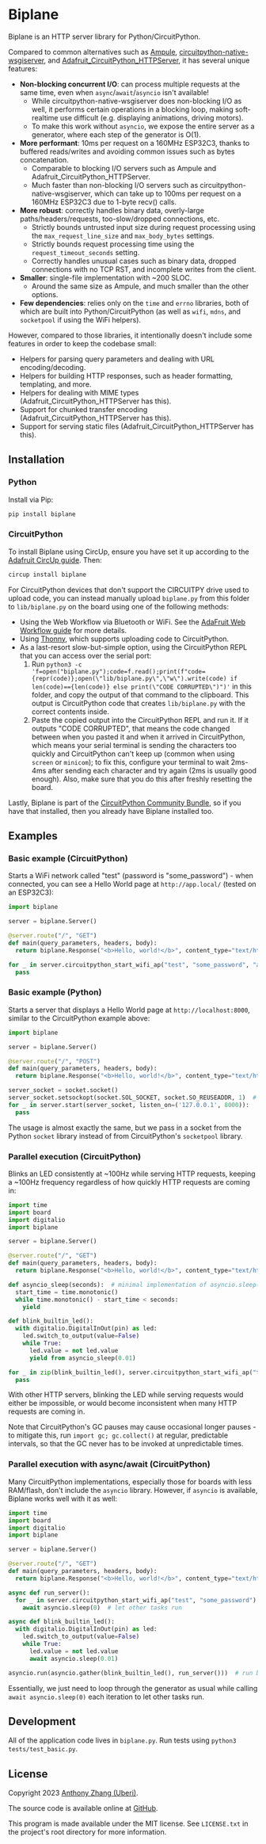 Biplane
=======

Biplane is an HTTP server library for Python/CircuitPython.

Compared to common alternatives such as [Ampule](https://github.com/deckerego/ampule/), [circuitpython-native-wsgiserver](https://github.com/Neradoc/circuitpython-native-wsgiserver/), and [Adafruit_CircuitPython_HTTPServer](https://github.com/adafruit/Adafruit_CircuitPython_HTTPServer/), it has several unique features:

* **Non-blocking concurrent I/O**: can process multiple requests at the same time, even when `async`/`await`/`asyncio` isn't available!
    * While circuitpython-native-wsgiserver does non-blocking I/O as well, it performs certain operations in a blocking loop, making soft-realtime use difficult (e.g. displaying animations, driving motors).
    * To make this work without `asyncio`, we expose the entire server as a generator, where each step of the generator is O(1).
* **More performant**: 10ms per request on a 160MHz ESP32C3, thanks to buffered reads/writes and avoiding common issues such as bytes concatenation.
    * Comparable to blocking I/O servers such as Ampule and Adafruit_CircuitPython_HTTPServer.
    * Much faster than non-blocking I/O servers such as circuitpython-native-wsgiserver, which can take up to 100ms per request on a 160MHz ESP32C3 due to 1-byte recv() calls.
* **More robust**: correctly handles binary data, overly-large paths/headers/requests, too-slow/dropped connections, etc.
    * Strictly bounds untrusted input size during request processing using the `max_request_line_size` and `max_body_bytes` settings.
    * Strictly bounds request processing time using the `request_timeout_seconds` setting.
    * Correctly handles unusual cases such as binary data, dropped connections with no TCP RST, and incomplete writes from the client.
* **Smaller**: single-file implementation with ~200 SLOC.
    * Around the same size as Ampule, and much smaller than the other options.
* **Few dependencies**: relies only on the `time` and `errno` libraries, both of which are built into Python/CircuitPython (as well as `wifi`, `mdns`, and `socketpool` if using the WiFi helpers).

However, compared to those libraries, it intentionally doesn't include some features in order to keep the codebase small:

* Helpers for parsing query parameters and dealing with URL encoding/decoding.
* Helpers for building HTTP responses, such as header formatting, templating, and more.
* Helpers for dealing with MIME types (Adafruit_CircuitPython_HTTPServer has this).
* Support for chunked transfer encoding (Adafruit_CircuitPython_HTTPServer has this).
* Support for serving static files (Adafruit_CircuitPython_HTTPServer has this).

Installation
------------

### Python

Install via Pip:

```sh
pip install biplane
```

### CircuitPython

To install Biplane using CircUp, ensure you have set it up according to the [Adafruit CircUp guide](https://learn.adafruit.com/keep-your-circuitpython-libraries-on-devices-up-to-date-with-circup). Then:

```sh
circup install biplane
```

For CircuitPython devices that don't support the CIRCUITPY drive used to upload code, you can instead manually upload `biplane.py` from this folder to `lib/biplane.py` on the board using one of the following methods:

* Using the Web Workflow via Bluetooth or WiFi. See the [AdaFruit Web Workflow guide](https://learn.adafruit.com/circuitpython-with-esp32-quick-start/setting-up-web-workflow) for more details.
* Using [Thonny](https://thonny.org/), which supports uploading code to CircuitPython.
* As a last-resort slow-but-simple option, using the CircuitPython REPL that you can access over the serial port:
    1. Run `python3 -c 'f=open("biplane.py");code=f.read();print(f"code={repr(code)};open(\"lib/biplane.py\",\"w\").write(code) if len(code)=={len(code)} else print(\"CODE CORRUPTED\")")'` in this folder, and copy the output of that command to the clipboard. This output is CircuitPython code that creates `lib/biplane.py` with the correct contents inside.
    2. Paste the copied output into the CircuitPython REPL and run it. If it outputs "CODE CORRUPTED", that means the code changed between when you pasted it and when it arrived in CircuitPython, which means your serial terminal is sending the characters too quickly and CircuitPython can't keep up (common when using `screen` or `minicom`); to fix this, configure your terminal to wait 2ms-4ms after sending each character and try again (2ms is usually good enough). Also, make sure that you do this after freshly resetting the board.

Lastly, Biplane is part of the [CircuitPython Community Bundle](https://circuitpython.org/libraries), so if you have that installed, then you already have Biplane installed too.

Examples
--------

### Basic example (CircuitPython)

Starts a WiFi network called "test" (password is "some_password") - when connected, you can see a Hello World page at `http://app.local/` (tested on an ESP32C3):

```python
import biplane

server = biplane.Server()

@server.route("/", "GET")
def main(query_parameters, headers, body):
  return biplane.Response("<b>Hello, world!</b>", content_type="text/html")

for _ in server.circuitpython_start_wifi_ap("test", "some_password", "app"):
  pass
```

### Basic example (Python)

Starts a server that displays a Hello World page at `http://localhost:8000`, similar to the CircuitPython example above:

```python
import biplane

server = biplane.Server()

@server.route("/", "POST")
def main(query_parameters, headers, body):
  return biplane.Response("<b>Hello, world!</b>", content_type="text/html")

server_socket = socket.socket()
server_socket.setsockopt(socket.SOL_SOCKET, socket.SO_REUSEADDR, 1)  # allow the server to reuse the address immediately after it's been closed
for _ in server.start(server_socket, listen_on=('127.0.0.1', 8000)):
  pass
```

The usage is almost exactly the same, but we pass in a socket from the Python `socket` library instead of from CircuitPython's `socketpool` library.

### Parallel execution (CircuitPython)

Blinks an LED consistently at ~100Hz while serving HTTP requests, keeping a ~100Hz frequency regardless of how quickly HTTP requests are coming in:

```python
import time
import board
import digitalio
import biplane

server = biplane.Server()

@server.route("/", "GET")
def main(query_parameters, headers, body):
  return biplane.Response("<b>Hello, world!</b>", content_type="text/html")

def asyncio_sleep(seconds):  # minimal implementation of asyncio.sleep() as a generator
  start_time = time.monotonic()
  while time.monotonic() - start_time < seconds:
    yield

def blink_builtin_led():
  with digitalio.DigitalInOut(pin) as led:
    led.switch_to_output(value=False)
    while True:
      led.value = not led.value
      yield from asyncio_sleep(0.01)

for _ in zip(blink_builtin_led(), server.circuitpython_start_wifi_ap("test", "some_password")):  # run through both generators at the same time using zip()
  pass
```

With other HTTP servers, blinking the LED while serving requests would either be impossible, or would become inconsistent when many HTTP requests are coming in.

Note that CircuitPython's GC pauses may cause occasional longer pauses - to mitigate this, run `import gc; gc.collect()` at regular, predictable intervals, so that the GC never has to be invoked at unpredictable times.

### Parallel execution with async/await (CircuitPython)

Many CircuitPython implementations, especially those for boards with less RAM/flash, don't include the `asyncio` library. However, if `asyncio` is available, Biplane works well with it as well:

```python
import time
import board
import digitalio
import biplane

server = biplane.Server()

@server.route("/", "GET")
def main(query_parameters, headers, body):
  return biplane.Response("<b>Hello, world!</b>", content_type="text/html")

async def run_server():
  for _ in server.circuitpython_start_wifi_ap("test", "some_password")
    await asyncio.sleep(0)  # let other tasks run

async def blink_builtin_led():
  with digitalio.DigitalInOut(pin) as led:
    led.switch_to_output(value=False)
    while True:
      led.value = not led.value
      await asyncio.sleep(0.01)

asyncio.run(asyncio.gather(blink_builtin_led(), run_server()))  # run both coroutines at the same time
```

Essentially, we just need to loop through the generator as usual while calling `await asyncio.sleep(0)` each iteration to let other tasks run.

Development
-----------

All of the application code lives in `biplane.py`. Run tests using `python3 tests/test_basic.py`.

License
-------

Copyright 2023 [Anthony Zhang (Uberi)](http://anthonyz.ca).

The source code is available online at [GitHub](https://github.com/Uberi/biplane).

This program is made available under the MIT license. See ``LICENSE.txt`` in the project's root directory for more information.
